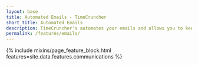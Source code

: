 ```yaml
---
layout: base
title: Automated Emails - TimeCruncher
short_title: Automated Emails
description: TimeCruncher's automates your emails and allows you to keep track of how engaged your users are.
permalink: /features/emails/
---
```

{% include mixins/page_feature_block.html features=site.data.features.communications %}
